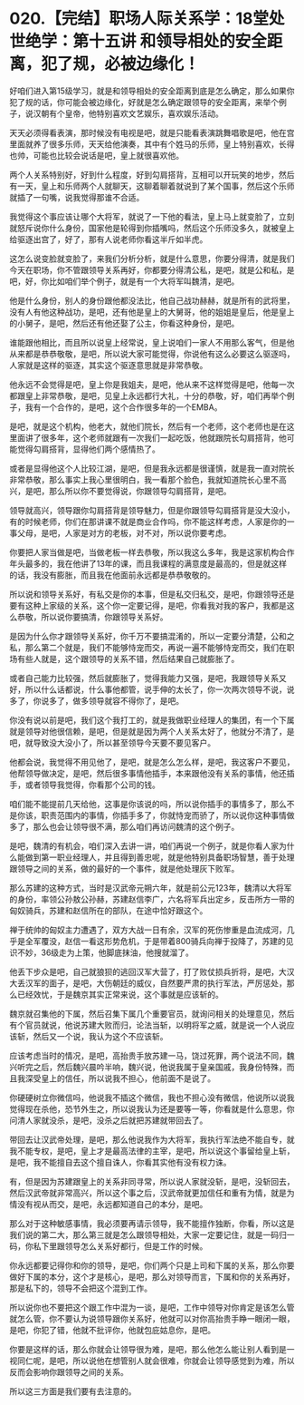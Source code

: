 # 020.【完结】职场人际关系学：18堂处世绝学：第十五讲  和领导相处的安全距离，犯了规，必被边缘化！

好咱们进入第15级学习，就是和领导相处的安全距离到底是怎么确定，那么如果你犯了规的话，你可能会被边缘化，好就是怎么确定跟领导的安全距离，来举个例子，说汉朝有个皇帝，他特别喜欢文艺娱乐，喜欢娱乐活动。

天天必须得看表演，那时候没有电视是吧，就是只能看表演跳舞唱歌是吧，他在宫里面就养了很多乐师，天天给他演奏，其中有个姓马的乐师，皇上特别喜欢，长得也帅，可能也比较会说话是吧，皇上就很喜欢他。

两个人关系特别好，好到什么程度，好到勾肩搭背，互相可以开玩笑的地步，然后有一天，皇上和乐师两个人就聊天，这聊着聊着就说到了某个国事，然后这个乐师就插了一句嘴，说我觉得那谁不合适。

我觉得这个事应该让哪个大将军，就说了一下他的看法，皇上马上就变脸了，立刻就怒斥说你什么身份，国家他是轮得到你插嘴吗，然后这个乐师没多久，就被皇上给驱逐出宫了，好了，那有人说老师你看这半斤如半虎。

这怎么说变脸就变脸了，来我们分析分析，就是什么意思，你要分得清，就是我们今天在职场，你不管跟领导关系再好，你都要分得清公私，是吧，就是公和私，是吧，好，你比如咱们举个例子，就是有一个大将军叫魏清，是吧。

他是什么身份，别人的身份跟他都没法比，他自己战功赫赫，就是所有的武将里，没有人有他这种战功，是吧，还有他是皇上的大舅哥，他的姐姐是皇后，他是皇上的小舅子，是吧，然后还有他还娶了公主，你看这种身份，是吧。

谁能跟他相比，而且所以说皇上经常说，皇上说咱们一家人不用那么客气，但是他从来都是恭恭敬敬，是吧，所以说大家可能觉得，你说他有这么必要这么驱逐吗，人家就是这样的驱逐，其实这个驱逐意思就是非常恭敬。

他永远不会觉得是吧，皇上你是我姐夫，是吧，他从来不这样觉得是吧，他每一次都跟皇上非常恭敬，是吧，见皇上永远都行大礼，十分的恭敬，好，咱们再举个例子，我有一个合作的，是吧，这个合作很多年的一个EMBA。

是吧，就是这个机构，他老大，就他们院长，然后有一个老师，这个老师也是在这里面讲了很多年，这个老师就跟有一次我们一起吃饭，他就跟院长勾肩搭背，他可能觉得勾肩搭背，显得他们两个感情热了。

或者是显得他这个人比较江湖，是吧，但是我永远都是很谨慎，就是我一直对院长非常恭敬，那么事实上我心里很明白，我一看那个脸色，我就知道院长心里不高兴，是吧，那么所以你不要觉得说，你跟领导勾肩搭背，是吧。

领导就高兴，领导跟你勾肩搭背是领导魅力，但是你跟领导勾肩搭背是没大没小，有的时候老师，你们在那讲课不就是商业合作吗，你不能这样考虑，人家是你的一事父母，是吧，人家是对方的老板，对不对，所以说你要考虑。

你要把人家当做是吧，当做老板一样去恭敬，所以我这么多年，我是这家机构合作年头最多的，我在他讲了13年的课，而且我课程的满意度是最高的，但是就这样的话，我没有膨胀，而且我在他面前永远都是恭恭敬敬的。

所以说和领导关系好，有私交是你的本事，但是私交归私交，是吧，你跟领导还是要有这种上家级的关系，这个你一定要记得，是吧，你看我对我的客户，我都是这么恭敬，所以说你要搞清，你跟领导关系好。

是因为什么你才跟领导关系好，你千万不要搞混淆的，所以一定要分清楚，公和之私，那么第二个就是，我们不能够恃宠而交，再说一遍不能够恃宠而交，我们在职场有些人就是，这个跟领导的关系不错，然后结果自己就膨胀了。

或者自己能力比较强，然后就膨胀了，觉得我能力又强，是吧，我跟领导关系又好，所以什么话都说，什么事他都管，说手伸的太长了，你一次两次领导不说，说多了，你说多了，做多领导就容不得你了，是吧。

你没有说以前是吧，我们这个我打工的，就是我做职业经理人的集团，有一个下属就是领导对他很信赖，是吧，但是就是因为两个人关系太好了，他就分不清了，是吧，就导致没大没小了，所以甚至领导今天要不要见客户。

他都会说，我觉得不用见他了，是吧，就是怎么怎么样，是吧，我这客户不要见，他帮领导做决定，是吧，然后很多事情他插手，本来跟他没有关系的事情，他还插手，或者领导我觉得，你看那个公司的钱。

咱们能不能提前几天给他，这事是你该说的吗，所以说你插手的事情多了，那么不是你该，职责范围内的事情，你插手多了，你就恃宠而骄了，所以说你这种事情做多了，那么也会让领导很不满，那么咱们再访问魏清的这个例子。

是吧，魏清的有机会，咱们深入去讲一讲，咱们再说一个例子，就是你看人家为什么能做到第一职业经理人，并且得到善忠呢，就是他特别具备职场智慧，善于处理跟领导之间的关系，做的最好的一个事件，就是他处理灰下败军。

那么苏建的这种方式，当时是汉武帝元朔六年，就是前公元123年，魏清以大将军的身份，率领公孙敖公孙赫，苏建赵信李广，六名将军兵出定乡，反击所方一带的匈奴骑兵，苏建和赵信所在的部队，在途中恰好跟这个。

禅于统帅的匈奴主力遭遇了，双方大战一日有余，汉军的死伤惨重是血流成河，几乎是全军覆没，赵信一看这形势危机，于是带着800骑兵向禅于投降了，苏建的见识不妙，36级走为上策，他脚底抹油，他搜就溜了。

他丢下步众是吧，自己就狼狈的逃回汉军大营了，打了败仗损兵折将，是吧，大汉大丢汉军的面子，是吧，大伤朝廷的威仪，自然要严肃的执行军法，严厉惩处，那么已经效忧，于是魏京其实正常来说，这个事就是应该斩的。

魏京就召集他的下属，然后召集下属几个重要官员，就询问相关的处理意见，然后有个官员就说，他说苏建大败而归，论法当斩，以明将军之威，就是说一个人说应该斩，然后又一个说，我认为这个不应该斩。

应该考虑当时的情况，是吧，高抬贵手放苏建一马，饶过死罪，两个说法不同，魏兴听完之后，然后魏兴晨吟半响，魏兴说，他说我属于皇亲国戚，我身份特殊，而且我深受皇上的信任，所以说我不担心，他前面不是说了。

你硬硬树立你微信吗，他说我不插这个微信，我也不担心没有微信，他说所以说我觉得现在杀他，恐节外生之，所以说我认为还是要等一等，你看就是什么意思，你问清人家就没杀，是吧，没杀之后就把苏建就带回去了。

带回去让汉武帝处理，是吧，那么他说我作为大将军，我执行军法绝不能自专，就我不能专权，是吧，皇上才是最高法律的主宰，是吧，所以说这个事留给皇上斩，是吧，我不能擅自去这个擅自诛人，你看其实他有没有权力诛。

有，但是因为苏建跟皇上的关系非同寻常，所以说人家就没斩，是吧，没斩回去，然后汉武帝就非常高兴，所以这个事之后，汉武帝就更加信任和重有为情，就是为情没有视从而交，是吧，永远都知道自己的本分，是吧。

那么对于这种敏感事情，我必须要再请示领导，我不能擅作独断，你看，所以这是我们说的第二大，那么第三就是怎么跟领导相处，大家一定要记住，就是一码归一码，你私下里跟领导怎么关系好都行，但是工作的时候。

你永远都要记得你和你的领导，是吧，你们两个只是上司和下属的关系，那么你要做好下属的本分，这个才是核心，是吧，那么对领导而言，下属和你的关系再好，那是私下的，领导不会把这个混到工作。

所以说你也不要把这个跟工作中混为一谈，是吧，工作中领导对你肯定是该怎么管就怎么管，你不要认为说领导跟你关系好，他就可以对你高抬贵手睁一眼闭一眼，是吧，你犯了错，他就不批评你，他就包庇姑息你，是吧。

你要是这样的话，那么你就会让领导很为难，是吧，那么他怎么能让别人看到是一视同仁呢，是吧，所以说他在想管别人就会很难，你就会让领导感觉到为难，所以反而会影响你跟领导之间的关系。

所以这三方面是我们要有去注意的。